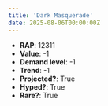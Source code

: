 ```yaml
---
title: 'Dark Masquerade'
date: 2025-08-06T00:00:00Z
---
```

- **RAP**: 12311
- **Value**: -1
- **Demand level**: -1
- **Trend**: -1
- **Projected?**: True
- **Hyped?**: True
- **Rare?**: True
